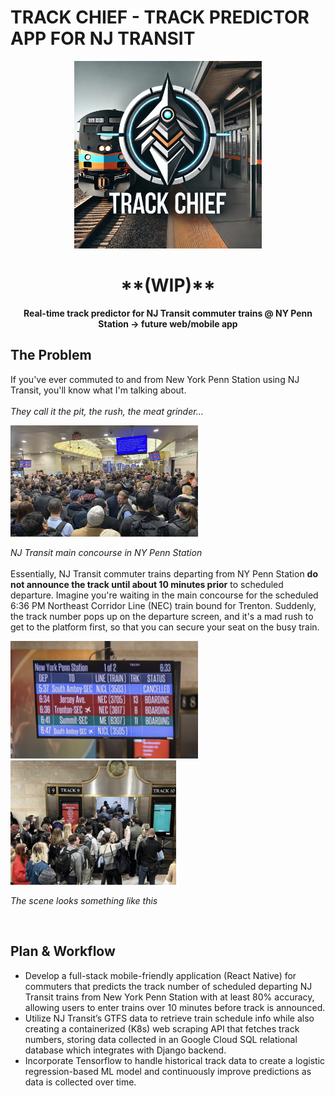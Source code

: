 # TRACK CHIEF - TRACK PREDICTOR APP FOR NJ TRANSIT
<div align="center">
<img src="images/trackchief2.png" width="300" class="center"/>
  

<h1>**(WIP)** </h1>
<b>Real-time track predictor for NJ Transit commuter trains @ NY Penn Station -> future web/mobile app</b>
</div>

<div>
<h2>The Problem</h2>
<p>If you've ever commuted to and from New York Penn Station using NJ Transit, you'll know what I'm talking about.<br/><br/>
<i>They call it the pit, the rush, the meat grinder...</i><br/>
  
<img src="images/pennstation2.png" width="300" class="center"/> <br/>

<em align = "center">NJ Transit main concourse in NY Penn Station</em>
<br/>
<br/>
Essentially, NJ Transit commuter trains departing from NY Penn Station <b>do not announce the track until about 10 minutes prior</b> to scheduled departure. Imagine you're waiting in the main concourse for the scheduled 6:36 PM Northeast Corridor Line (NEC) train bound for Trenton. Suddenly, the track number pops up on the departure screen, and it's a mad rush to get to the platform first, so that you can secure your seat on the busy train. <br/>

<img src="images/pennstation5.png" width="300" class="center"/>

<img src="images/pennstation3.png" width="265" class="center"/>

<em align = "center">The scene looks something like this</em>


<br/>

<h2> Plan & Workflow</h2>

- Develop a full-stack mobile-friendly application (React Native) for commuters that predicts the track number of scheduled departing NJ Transit trains from New York Penn Station with at least 80% accuracy, allowing users to enter trains over 10 minutes before track is announced. <br/>
- Utilize NJ Transit’s GTFS data to retrieve train schedule info while also creating a containerized (K8s) web scraping API that
fetches track numbers, storing data collected in an Google Cloud SQL relational database which integrates with Django backend. <br/>
- Incorporate Tensorflow to handle historical track data to create a logistic regression-based ML model and continuously 
improve predictions as data is collected over time. <br/>

  
</p>
</div>


